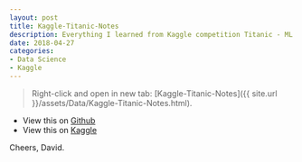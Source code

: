 ```yaml
---
layout: post
title: Kaggle-Titanic-Notes
description: Everything I learned from Kaggle competition Titanic - ML from Disaster.
date: 2018-04-27
categories:
- Data Science
- Kaggle
---
```


> Right-click and open in new tab: [Kaggle-Titanic-Notes]({{ site.url }}/assets/Data/Kaggle-Titanic-Notes.html).

- View this on [Github](https://github.com/RootofalleviI/Kaggle-Titanic-Notes/blob/master/Kaggle%20Titanic%20Notes.ipynb)
- View this on [Kaggle](https://www.kaggle.com/rootofallevil/kaggle-titanic-notes)



Cheers, David.

